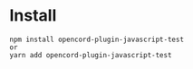 # Install

```
npm install opencord-plugin-javascript-test
or
yarn add opencord-plugin-javascript-test
```
